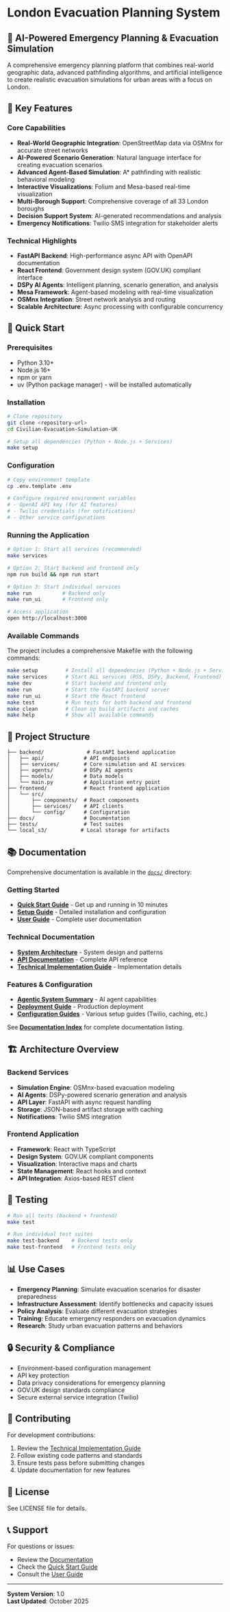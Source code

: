 # London Evacuation Planning System

## 🚨 AI-Powered Emergency Planning & Evacuation Simulation

A comprehensive emergency planning platform that combines real-world geographic data, advanced pathfinding algorithms, and artificial intelligence to create realistic evacuation simulations for urban areas with a focus on London.

## 🌟 Key Features

### Core Capabilities
- **Real-World Geographic Integration**: OpenStreetMap data via OSMnx for accurate street networks
- **AI-Powered Scenario Generation**: Natural language interface for creating evacuation scenarios
- **Advanced Agent-Based Simulation**: A* pathfinding with realistic behavioral modeling
- **Interactive Visualizations**: Folium and Mesa-based real-time visualization
- **Multi-Borough Support**: Comprehensive coverage of all 33 London boroughs
- **Decision Support System**: AI-generated recommendations and analysis
- **Emergency Notifications**: Twilio SMS integration for stakeholder alerts

### Technical Highlights
- **FastAPI Backend**: High-performance async API with OpenAPI documentation
- **React Frontend**: Government design system (GOV.UK) compliant interface
- **DSPy AI Agents**: Intelligent planning, scenario generation, and analysis
- **Mesa Framework**: Agent-based modeling with real-time visualization
- **OSMnx Integration**: Street network analysis and routing
- **Scalable Architecture**: Async processing with configurable concurrency

## 🚀 Quick Start

### Prerequisites
- Python 3.10+
- Node.js 16+
- npm or yarn
- uv (Python package manager) - will be installed automatically

### Installation

```bash
# Clone repository
git clone <repository-url>
cd Civilian-Evacuation-Simulation-UK

# Setup all dependencies (Python + Node.js + Services)
make setup
```

### Configuration

```bash
# Copy environment template
cp .env.template .env

# Configure required environment variables
# - OpenAI API key (for AI features)
# - Twilio credentials (for notifications)
# - Other service configurations
```

### Running the Application

```bash
# Option 1: Start all services (recommended)
make services

# Option 2: Start backend and frontend only
npm run build && npm run start

# Option 3: Start individual services
make run          # Backend only
make run_ui       # Frontend only

# Access application
open http://localhost:3000
```

### Available Commands

The project includes a comprehensive Makefile with the following commands:

```bash
make setup         # Install all dependencies (Python + Node.js + Services)
make services      # Start ALL services (RSS, DSPy, Backend, Frontend)
make dev           # Start backend and frontend only
make run           # Start the FastAPI backend server
make run_ui        # Start the React frontend
make test          # Run tests for both backend and frontend
make clean         # Clean up build artifacts and caches
make help          # Show all available commands
```

## 📁 Project Structure

```
├── backend/              # FastAPI backend application
│   ├── api/             # API endpoints
│   ├── services/        # Core simulation and AI services
│   ├── agents/          # DSPy AI agents
│   ├── models/          # Data models
│   └── main.py          # Application entry point
├── frontend/            # React frontend application
│   └── src/
│       ├── components/  # React components
│       ├── services/    # API clients
│       └── config/      # Configuration
├── docs/                # Documentation
├── tests/               # Test suites
└── local_s3/           # Local storage for artifacts
```

## 📚 Documentation

Comprehensive documentation is available in the [`docs/`](docs/) directory:

### Getting Started
- **[Quick Start Guide](docs/QUICK_START.md)** - Get up and running in 10 minutes
- **[Setup Guide](docs/SETUP.md)** - Detailed installation and configuration
- **[User Guide](docs/USER_GUIDE.md)** - Complete user documentation

### Technical Documentation
- **[System Architecture](docs/SYSTEM_ARCHITECTURE.md)** - System design and patterns
- **[API Documentation](docs/API_DOCUMENTATION.md)** - Complete API reference
- **[Technical Implementation Guide](docs/TECHNICAL_IMPLEMENTATION_GUIDE.md)** - Implementation details

### Features & Configuration
- **[Agentic System Summary](docs/AGENTIC_SYSTEM_SUMMARY.md)** - AI agent capabilities
- **[Deployment Guide](docs/DEPLOYMENT_GUIDE.md)** - Production deployment
- **[Configuration Guides](docs/)** - Various setup guides (Twilio, caching, etc.)

See **[Documentation Index](docs/INDEX.md)** for complete documentation listing.

## 🏗️ Architecture Overview

### Backend Services
- **Simulation Engine**: OSMnx-based evacuation modeling
- **AI Agents**: DSPy-powered scenario generation and analysis
- **API Layer**: FastAPI with async request handling
- **Storage**: JSON-based artifact storage with caching
- **Notifications**: Twilio SMS integration

### Frontend Application
- **Framework**: React with TypeScript
- **Design System**: GOV.UK compliant components
- **Visualization**: Interactive maps and charts
- **State Management**: React hooks and context
- **API Integration**: Axios-based REST client

## 🧪 Testing

```bash
# Run all tests (backend + frontend)
make test

# Run individual test suites
make test-backend    # Backend tests only
make test-frontend   # Frontend tests only
```

## 📊 Use Cases

- **Emergency Planning**: Simulate evacuation scenarios for disaster preparedness
- **Infrastructure Assessment**: Identify bottlenecks and capacity issues
- **Policy Analysis**: Evaluate different evacuation strategies
- **Training**: Educate emergency responders on evacuation dynamics
- **Research**: Study urban evacuation patterns and behaviors

## 🔒 Security & Compliance

- Environment-based configuration management
- API key protection
- Data privacy considerations for emergency planning
- GOV.UK design standards compliance
- Secure external service integration (Twilio)

## 🤝 Contributing

For development contributions:
1. Review the [Technical Implementation Guide](docs/TECHNICAL_IMPLEMENTATION_GUIDE.md)
2. Follow existing code patterns and standards
3. Ensure tests pass before submitting changes
4. Update documentation for new features

## 📝 License

See LICENSE file for details.

## 📞 Support

For questions or issues:
- Review the [Documentation](docs/INDEX.md)
- Check the [Quick Start Guide](docs/QUICK_START.md)
- Consult the [User Guide](docs/USER_GUIDE.md)

---

**System Version**: 1.0  
**Last Updated**: October 2025
